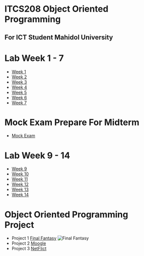 ﻿# ITCS208 Object Oriented Programming 
For ICT Student Mahidol University
-----------------------------------------------------------------------------------------------

# Lab Week 1 - 7 

* [Week 1](https://github.com/SunatP/Java/tree/master/Week%201)
* [Week 2](https://github.com/SunatP/Java/tree/master/Week%202)
* [Week 3](https://github.com/SunatP/Java/tree/master/Week%203)
* [Week 4](https://github.com/SunatP/Java/tree/master/Week%204)
* [Week 5](https://github.com/SunatP/Java/tree/master/Week%205)
* [Week 6](https://github.com/SunatP/Java/tree/master/Week%206)
* [Week 7](https://github.com/SunatP/Java/tree/master/Week%207)

# Mock Exam Prepare For Midterm

* [Mock Exam](https://github.com/SunatP/Java/tree/master/Mock%20Exam)

# Lab Week 9 - 14 

* [Week 9](https://github.com/SunatP/Java/tree/master/Week%209)
* [Week 10](https://github.com/SunatP/Java/tree/master/Week%2010)
* [Week 11](https://github.com/SunatP/Java/tree/master/Week%2011)
* [Week 12](https://github.com/SunatP/Java/tree/master/Week%2012)
* [Week 13](https://github.com/SunatP/Java/tree/master/Week%2013)
* [Week 14](https://github.com/SunatP/Java/tree/master/Week%2014)

# Object Oriented Programming Project

* Project 1 [Final Fantasy](https://github.com/SunatP/Java/tree/master/Project%20FinalFanta)
![Final Fantasy](http://www.gamemonday.com/wp-content/uploads/2018/02/FINAL-FANTASY-XV-WINDOWS-EDITION-demo-03.jpg)
* Project 2 [Moogle](https://github.com/SunatP/Java/tree/master/Moogle)
* Project 3 [NetFlict](https://github.com/SunatP/Java/tree/master/NetFlict)
